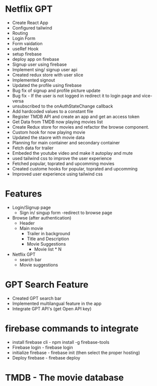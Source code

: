 # Netflix GPT
- Create React App
- Configured tailwind
- Routing
- Login Form
- Form vaidation
- useRef Hook
- setup firebase 
- deploy app on firebase
- Signup user using firebase
- Implement sing/ signup user api
- Created redux store with user slice
- Implemented signout
- Updated the profile using firebase
- Bug fix of signup and profile picture update
- Bug fix - If the user is not logged in redirect it to login page and vice-versa
- unsubscribed to the onAuthStateChange callback
- Add hardcoded values to a constant file
- Register TMDB API and create an app and get an access token
- Get Data from TMDB now playing movies list
- Create Redux store for movies and refactor the browse component.
- Custom hook for now playing movie
- Updated the staore with movie data
- Planning for main container and secondary container
- Fetch data for trailer
- Embeded the youtube video and make it autoplay and mute
- used tailwind css to improve the user experience
- Fetched popular, toprated and upcomming movies 
- Created custome hooks for popular, toprated and upcomming
- Improved user experience using tailwind css


# Features 
- Login/Signup page
    - Sign in/ singup form
    -redirect to browse page
- Browse (after authentication)
    - Header
    - Main movie
        - Trailer in background
        - Title and Description
        - Movie Suggestions
            - Movie list * N
- Netflix GPT
    - search bar
    - Movie suggestions
    
# GPT Search Feature
  - Created GPT search bar
  - Implemented multilangual feature in the app
  - Integrate GPT API's (get Open API key)


# firebase commands to integrate
  - install firebase cli
        - npm install -g firebase-tools
  - Firebase login 
        - firebase login
  - initialize firebase 
        -  firebase init (then select the proper hosting)
  - Deploy firebase 
        - firebase deploy      

 # TMDB - The movie database
        